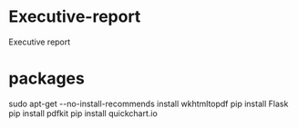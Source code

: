 # Executive-report
Executive report
# packages
sudo apt-get --no-install-recommends install wkhtmltopdf
pip install Flask
pip install pdfkit
pip install quickchart.io